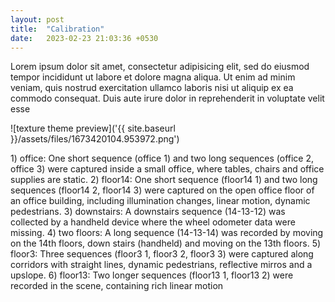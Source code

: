 ```yaml
---
layout: post
title:  "Calibration"
date:   2023-02-23 21:03:36 +0530
---
```

Lorem ipsum dolor sit amet, consectetur adipisicing elit, sed do eiusmod tempor incididunt ut labore et dolore magna aliqua. Ut enim ad minim veniam, quis nostrud exercitation ullamco laboris nisi ut aliquip ex ea commodo consequat. Duis aute irure dolor in reprehenderit in voluptate velit esse

![texture theme preview]('{{ site.baseurl }}/assets/files/1673420104.953972.png')

<p>
1) office: One short sequence (office 1) and two long
sequences (office 2, office 3) were captured inside a small
office, where tables, chairs and office supplies are static.
2) floor14: One short sequence (floor14 1) and two long
sequences (floor14 2, floor14 3) were captured on the open
office floor of an office building, including illumination
changes, linear motion, dynamic pedestrians.
3) downstairs: A downstairs sequence (14-13-12) was
collected by a handheld device where the wheel odometer
data were missing.
4) two floors: A long sequence (14-13-14) was recorded
by moving on the 14th floors, down stairs (handheld) and
moving on the 13th floors.
5) floor3: Three sequences (floor3 1, floor3 2, floor3 3)
were captured along corridors with straight lines, dynamic
pedestrians, reflective mirros and a upslope.
6) floor13: Two longer sequences (floor13 1, floor13 2)
were recorded in the scene, containing rich linear motion
</p>